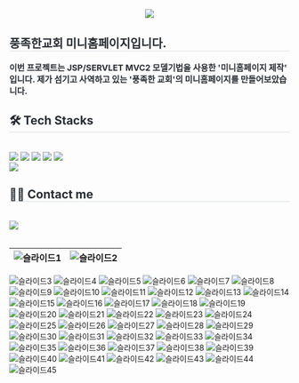 <div align= "center">
    <img src="https://capsule-render.vercel.app/api?type=waving&color=gradient&height=120&text=JSP-MVC2%20PROJECT&animation=&fontColor=000000&fontSize=60" />
    </div>
    <div style="text-align: left;"> 
    <h2 style="border-bottom: 1px solid #d8dee4; color: #282d33;"> 풍족한교회 미니홈페이지입니다. </h2>  
    <div style="font-weight: 700; font-size: 15px; text-align: left; color: #282d33;"> 이번 프로젝트는 JSP/SERVLET MVC2 모델기법을 사용한 '미니홈페이지 제작' 입니다. 제가 섬기고 사역하고 있는 '풍족한 교회'의 미니홈페이지를 만들어보았습니다. </div> 
    </div>
    <div style="text-align: left;">
    <h2 style="border-bottom: 1px solid #d8dee4; color: #282d33;"> 🛠️ Tech Stacks </h2> <br> 
    <div style="margin: ; text-align: left;" "text-align: left;"> <img src="https://img.shields.io/badge/Apache Tomcat-F8DC75?style=for-the-badge&logo=Apache Tomcat&logoColor=white">
          <img src="https://img.shields.io/badge/Github-181717?style=for-the-badge&logo=Github&logoColor=white">
          <img src="https://img.shields.io/badge/Java-007396?style=for-the-badge&logo=Java&logoColor=white">
          <img src="https://img.shields.io/badge/Javascript-F7DF1E?style=for-the-badge&logo=Javascript&logoColor=white">
          <img src="https://img.shields.io/badge/Oracle-F80000?style=for-the-badge&logo=Oracle&logoColor=white">
          <br/><img src="https://img.shields.io/badge/Notion-000000?style=for-the-badge&logo=Notion&logoColor=white">
          </div>
    </div>
    <div style="text-align: left;">
    <h2 style="border-bottom: 1px solid #d8dee4; color: #282d33;"> 🧑‍💻 Contact me </h2> <br> 
    <div style="text-align: left;"> <a href=https://rich-angle-6ab.notion.site/5d787601aa164273b64d9c23c46da6ba?v=c9fc3bc91707475b8497185b2a8b4bed&pvs=4> <img src="https://img.shields.io/badge/Notion-000000?style=for-the-badge&logo=Notion&logoColor=white&link=https://rich-angle-6ab.notion.site/5d787601aa164273b64d9c23c46da6ba?v=c9fc3bc91707475b8497185b2a8b4bed&pvs=4"> </a>
          </div>  <br> 
    <div style="text-align: left;">  </div> 
    </div>

| **![슬라이드1](https://github.com/jangseyeol/Jangs-Project-JSP-SERVLET-/assets/157084039/1a0c2e9a-2f09-4b2e-bb8b-83725e023ff1)** | **![슬라이드2](https://github.com/jangseyeol/Jangs-Project-JSP-SERVLET-/assets/157084039/82f0677c-5c37-4144-b01d-5132e2a8c0c2)** |
| :------: |  :------: |
![슬라이드3](https://github.com/jangseyeol/Jangs-Project-JSP-SERVLET-/assets/157084039/569470fb-4982-4b4d-9f27-86d2d9eab02e)
![슬라이드4](https://github.com/jangseyeol/Jangs-Project-JSP-SERVLET-/assets/157084039/8296bfdb-b41b-4c52-82f8-213896aaf9c2)
![슬라이드5](https://github.com/jangseyeol/Jangs-Project-JSP-SERVLET-/assets/157084039/eb78592f-c425-4f6a-ab41-d2d870e46945)
![슬라이드6](https://github.com/jangseyeol/Jangs-Project-JSP-SERVLET-/assets/157084039/5c5f4a7f-ac4a-45a4-8fd8-aec020e9e70f)
![슬라이드7](https://github.com/jangseyeol/Jangs-Project-JSP-SERVLET-/assets/157084039/6fd3b733-80ac-4a84-bf4f-78a181357a27)
![슬라이드8](https://github.com/jangseyeol/Jangs-Project-JSP-SERVLET-/assets/157084039/b4cbaa09-fe79-4c1f-b4a8-cedb5f454643)
![슬라이드9](https://github.com/jangseyeol/Jangs-Project-JSP-SERVLET-/assets/157084039/f3b81a0e-d9eb-4015-aa7a-afa921913ef2)
![슬라이드10](https://github.com/jangseyeol/Jangs-Project-JSP-SERVLET-/assets/157084039/cca1e963-2420-4e03-9c84-244cf4e6b9f9)
![슬라이드11](https://github.com/jangseyeol/Jangs-Project-JSP-SERVLET-/assets/157084039/bd03a9b0-26a4-4414-b50c-d2240ae432e8)
![슬라이드12](https://github.com/jangseyeol/Jangs-Project-JSP-SERVLET-/assets/157084039/ceacbd7f-5854-4adc-8352-be24ecc467d5)
![슬라이드13](https://github.com/jangseyeol/Jangs-Project-JSP-SERVLET-/assets/157084039/e3e3dbae-4990-4885-881b-5875fd851960)
![슬라이드14](https://github.com/jangseyeol/Jangs-Project-JSP-SERVLET-/assets/157084039/3a181d94-f1b2-49ed-9cde-fc78e43347b2)
![슬라이드15](https://github.com/jangseyeol/Jangs-Project-JSP-SERVLET-/assets/157084039/09c33495-b89a-4a21-b390-3520866fa089)
![슬라이드16](https://github.com/jangseyeol/Jangs-Project-JSP-SERVLET-/assets/157084039/be94f34f-2642-48c2-9d4d-03a84abd2229)
![슬라이드17](https://github.com/jangseyeol/Jangs-Project-JSP-SERVLET-/assets/157084039/ba002376-a66c-401b-b21e-454e2e524bbd)
![슬라이드18](https://github.com/jangseyeol/Jangs-Project-JSP-SERVLET-/assets/157084039/f7464d5f-1df4-4d22-a6a6-589ac7e869e0)
![슬라이드19](https://github.com/jangseyeol/Jangs-Project-JSP-SERVLET-/assets/157084039/3b35fc4d-9a3b-4f3c-bf0f-07f4d338f71c)
![슬라이드20](https://github.com/jangseyeol/Jangs-Project-JSP-SERVLET-/assets/157084039/988fb575-65b9-4f56-b4de-101353c7c647)
![슬라이드21](https://github.com/jangseyeol/Jangs-Project-JSP-SERVLET-/assets/157084039/e26aea32-fae4-44a6-9bf9-71f32799ac11)
![슬라이드22](https://github.com/jangseyeol/Jangs-Project-JSP-SERVLET-/assets/157084039/5824ccf5-eebd-4430-b1da-16525d394bce)
![슬라이드23](https://github.com/jangseyeol/Jangs-Project-JSP-SERVLET-/assets/157084039/8ff18166-1a21-415f-b124-79c42f5f4924)
![슬라이드24](https://github.com/jangseyeol/Jangs-Project-JSP-SERVLET-/assets/157084039/43c4c0ab-8e37-443f-a6a4-0dd30f79ca27)
![슬라이드25](https://github.com/jangseyeol/Jangs-Project-JSP-SERVLET-/assets/157084039/96285b48-395d-4d51-b448-016e01dc5d05)
![슬라이드26](https://github.com/jangseyeol/Jangs-Project-JSP-SERVLET-/assets/157084039/5eeb4270-76e5-4202-8853-b0b6fcd3179c)
![슬라이드27](https://github.com/jangseyeol/Jangs-Project-JSP-SERVLET-/assets/157084039/bbcb1d6e-1fde-4bc3-986b-354f99012c1c)
![슬라이드28](https://github.com/jangseyeol/Jangs-Project-JSP-SERVLET-/assets/157084039/d3accdca-689c-4b72-991a-40e80b3f84b2)
![슬라이드29](https://github.com/jangseyeol/Jangs-Project-JSP-SERVLET-/assets/157084039/75ea53ce-8236-4d1c-8a0b-d7e5b2da9df5)
![슬라이드30](https://github.com/jangseyeol/Jangs-Project-JSP-SERVLET-/assets/157084039/45bf710c-158a-401a-9593-e4692448002b)
![슬라이드31](https://github.com/jangseyeol/Jangs-Project-JSP-SERVLET-/assets/157084039/058d2747-327b-4dfe-aa63-8a397699b43f)
![슬라이드32](https://github.com/jangseyeol/Jangs-Project-JSP-SERVLET-/assets/157084039/2d410cd3-ad7b-444c-be64-81ca641161c9)
![슬라이드33](https://github.com/jangseyeol/Jangs-Project-JSP-SERVLET-/assets/157084039/1facf575-e6be-4680-8b99-40b919a3365e)
![슬라이드34](https://github.com/jangseyeol/Jangs-Project-JSP-SERVLET-/assets/157084039/312d3882-7df2-4d5c-ae63-cac100ae6fff)
![슬라이드35](https://github.com/jangseyeol/Jangs-Project-JSP-SERVLET-/assets/157084039/d53f8495-21b1-448f-8784-caf4a752c5ec)
![슬라이드36](https://github.com/jangseyeol/Jangs-Project-JSP-SERVLET-/assets/157084039/f7727f3e-9d05-44ce-a683-a3f3cb68e9e0)
![슬라이드37](https://github.com/jangseyeol/Jangs-Project-JSP-SERVLET-/assets/157084039/cca97631-cbef-4153-9627-1d377e84f61e)
![슬라이드38](https://github.com/jangseyeol/Jangs-Project-JSP-SERVLET-/assets/157084039/d1efb95d-4f63-4e2e-b914-8cfc15b1d3fd)
![슬라이드39](https://github.com/jangseyeol/Jangs-Project-JSP-SERVLET-/assets/157084039/46eb05c4-7b95-41af-a8d4-7eab3bdd68ef)
![슬라이드40](https://github.com/jangseyeol/Jangs-Project-JSP-SERVLET-/assets/157084039/a2cffd8c-275d-4f1c-b052-d273efb982bc)
![슬라이드41](https://github.com/jangseyeol/Jangs-Project-JSP-SERVLET-/assets/157084039/2bd15a8e-126e-4877-b0f5-dec706680004)
![슬라이드42](https://github.com/jangseyeol/Jangs-Project-JSP-SERVLET-/assets/157084039/05b99968-6c2e-4317-a03e-d6fffef8d880)
![슬라이드43](https://github.com/jangseyeol/Jangs-Project-JSP-SERVLET-/assets/157084039/06caaa4d-c001-4bd9-89da-2545386aaab7)
![슬라이드44](https://github.com/jangseyeol/Jangs-Project-JSP-SERVLET-/assets/157084039/94d0e505-e86f-426b-9c0f-eb4684850375)
![슬라이드45](https://github.com/jangseyeol/Jangs-Project-JSP-SERVLET-/assets/157084039/92d2c451-8703-428d-8053-5fec4a677477)

